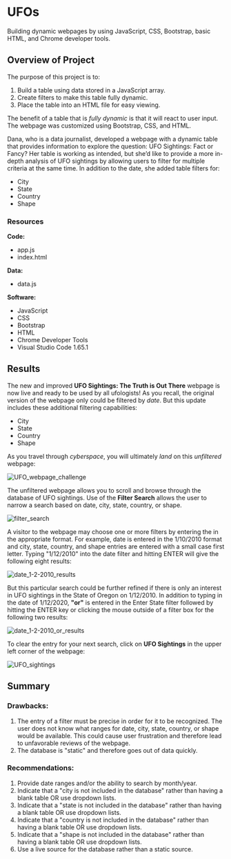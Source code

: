 # UFOs
Building dynamic webpages by using JavaScript, CSS, Bootstrap, basic HTML, and Chrome developer tools.

## Overview of Project
The purpose of this project is to:

1. Build a table using data stored in a JavaScript array.
2. Create filters to make this table fully dynamic.
3. Place the table into an HTML file for easy viewing.

The benefit of a table that is *fully dynamic* is that it will react to user input.  The webpage was customized using Bootstrap, CSS, and HTML.

Dana, who is a data journalist, developed a webpage with a dynamic table that provides information to explore the question: UFO Sightings: Fact or Fancy?  Her table is working as intended, but she’d like to provide a more in-depth analysis of UFO sightings by allowing users to filter for multiple criteria at the same time. In addition to the date, she added table filters for:

  * City
  * State
  * Country
  * Shape

### Resources
**Code:**

* app.js
* index.html

**Data:**

* data.js

**Software:**

* JavaScript
* CSS
* Bootstrap
* HTML
* Chrome Developer Tools
* Visual Studio Code 1.65.1


## Results
The new and improved **UFO Sightings: The Truth is Out There** webpage is now live and ready to be used by all ufologists!  As you recall, the original version of the webpage only could be filtered by *date*.  But this update includes these additional filtering capabilities:
 * City
 * State
 * Country
 * Shape

As you travel through *cyberspace*, you will ultimately *land* on this *unfiltered* webpage:

![UFO_webpage_challenge](https://user-images.githubusercontent.com/94148420/157881647-799974b5-84b9-4c18-a0ac-9729c2e48c78.PNG)


The unfiltered webpage allows you to scroll and browse through the database of UFO sightings.  Use of the **Filter Search** allows the user to narrow a search based on date, city, state, country, or shape.

![filter_search](https://user-images.githubusercontent.com/94148420/157994808-6a965ac9-3603-462c-830f-3a3ecafd1733.PNG)

A visitor to the webpage may choose one or more filters by entering the in the appropriate format.  For example, date is entered in the 1/10/2010 format and city, state, country, and shape entries are entered with a small case first letter.  Typing "1/12/2010" into the date filter and hitting ENTER will give the following eight results:

![date_1-2-2010_results](https://user-images.githubusercontent.com/94148420/157995357-fac15a86-7f0f-4958-8385-4c907f862a87.PNG)


But this particular search could be further refined if there is only an interest in UFO sightings in the State of Oregon on 1/12/2010.  In addition to typing in the date of 1/12/2020, **"or"** is entered in the Enter State filter followed by hitting the ENTER key or clicking the mouse outside of a filter box for the following two results:

![date_1-2-2010_or_results](https://user-images.githubusercontent.com/94148420/157995841-a7aa032c-2925-4bd9-abc2-840f7316c313.PNG)


To clear the entry for your next search, click on **UFO Sightings** in the upper left corner of the webpage:

![UFO_sightings](https://user-images.githubusercontent.com/94148420/157996397-c027d02c-55ad-4846-94dd-4f1ab61d0aad.PNG)


## Summary

### Drawbacks:
1. The entry of a filter must be precise in order for it to be recognized.  The user does not know what ranges for date, city, state, country, or shape would be available.  This could cause user frustration and therefore lead to unfavorable reviews of the webpage.
2. The database is "static" and therefore goes out of data quickly.

### Recommendations:
1. Provide date ranges and/or the ability to search by month/year.
2. Indicate that a "city is not included in the database" rather than having a blank table OR use dropdown lists.
3. Indicate that a "state is not included in the database" rather than having a blank table OR use dropdown lists.
4. Indicate that a "country is not included in the database" rather than having a blank table OR use dropdown lists.
5. Indicate that a "shape is not included in the database" rather than having a blank table OR use dropdown lists.
6. Use a live source for the database rather than a static source.
